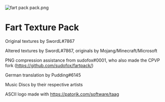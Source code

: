 ![fart pack pack.png](https://cdn.discordapp.com/attachments/676981402276855823/1093729750557667368/pack.png)

# Fart Texture Pack

Original textures by SwordL#7867

Altered textures by SwordL#7867, originals by Mojang/Minecraft/Microsoft

PNG compression assistance from sudofox#0001, who also made the CPVP fork (https://github.com/sudofox/fartpack/)

German translation by Pudding#6145

Music Discs by their respective artists

ASCII logo made with https://patorjk.com/software/taag
